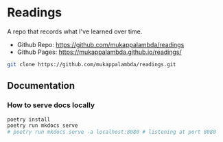 # Readings

A repo that records what I've learned over time.

- Github Repo: https://github.com/mukappalambda/readings
- Github Pages: https://mukappalambda.github.io/readings/

```bash
git clone https://github.com/mukappalambda/readings.git
```

## Documentation

### How to serve docs locally

```bash
poetry install
poetry run mkdocs serve
# poetry run mkdocs serve -a localhost:8080 # listening at port 8080
```
